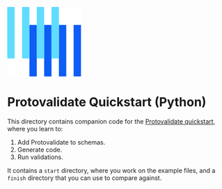 ![The Buf logo](https://raw.githubusercontent.com/bufbuild/protovalidate/main/.github/buf-logo.svg)

# Protovalidate Quickstart (Python)

This directory contains companion code for the [Protovalidate quickstart][documentation], where you learn to:

1. Add Protovalidate to schemas.
2. Generate code.
3. Run validations.

It contains a `start` directory, where you work on the example files, and a `finish` directory that you can use to compare against.

[documentation]: https://buf.build/docs/protovalidate/quickstart
